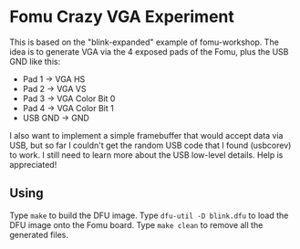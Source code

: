 # Fomu Crazy VGA Experiment

This is based on the "blink-expanded" example of fomu-workshop. The idea is to generate VGA via the 4 exposed pads of the Fomu, plus the USB GND like this:

- Pad 1 -> VGA HS
- Pad 2 -> VGA VS
- Pad 3 -> VGA Color Bit 0
- Pad 4 -> VGA Color Bit 1
- USB GND -> GND

I also want to implement a simple framebuffer that would accept data via USB, but so far I couldn't get the random USB code that I found (usbcorev) to work. I still need to learn more about the USB low-level details. Help is appreciated!

## Using

Type `make` to build the DFU image.
Type `dfu-util -D blink.dfu` to load the DFU image onto the Fomu board.
Type `make clean` to remove all the generated files.
